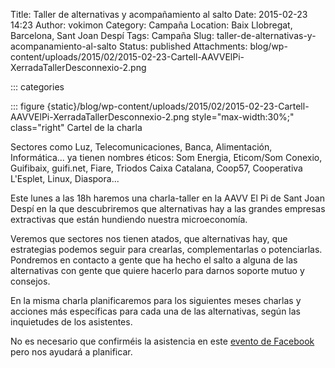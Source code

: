 Title: Taller de alternativas y acompañamiento al salto
Date: 2015-02-23 14:23
Author: vokimon
Category: Campaña
Location: Baix Llobregat, Barcelona, Sant Joan Despí
Tags: Campaña
Slug: taller-de-alternativas-y-acompanamiento-al-salto
Status: published
Attachments: blog/wp-content/uploads/2015/02/2015-02-23-Cartell-AAVVElPi-XerradaTallerDesconnexio-2.png

::: categories

::: figure {static}/blog/wp-content/uploads/2015/02/2015-02-23-Cartell-AAVVElPi-XerradaTallerDesconnexio-2.png style="max-width:30%;" class="right"
	Cartel de la charla

Sectores como Luz, Telecomunicaciones, Banca, Alimentación, Informática...
ya tienen nombres éticos: Som Energia, Eticom/Som Conexio, Guifibaix, guifi.net, Fiare, Triodos Caixa Catalana, Coop57, Cooperativa L'Esplet, Linux, Diaspora...

<!-- PELICAN_BEGIN_SUMMARY -->
Este lunes a las 18h haremos una charla-taller
en la AAVV El Pi de Sant Joan Despí
en la que descubriremos que alternativas hay a las grandes empresas extractivas
que están hundiendo nuestra microeconomía.
<!-- PELICAN_END_SUMMARY -->

Veremos que sectores nos tienen atados,
que alternativas hay,
que estrategias podemos seguir para crearlas, complementarlas o potenciarlas.
Pondremos en contacto a gente que ha hecho el salto a alguna de las alternativas con gente que quiere hacerlo para darnos soporte mutuo y consejos.

En la misma charla planificaremos para los siguientes meses charlas y
acciones más específicas para cada una de las alternativas, según las inquietudes de los asistentes.

No es necesario que confirméis la asistencia en este [evento de Facebook](https://www.facebook.com/events/781449821903205/ "Evento de FB") pero nos ayudará a planificar.
